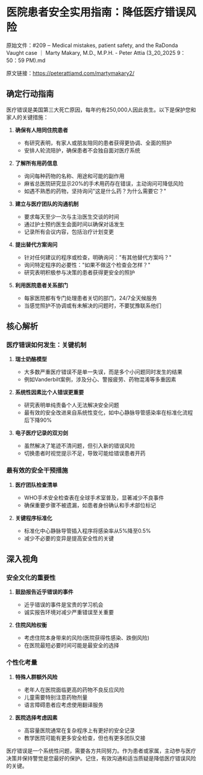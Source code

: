 # 医院患者安全实用指南：降低医疗错误风险

原始文件：#209 ‒ Medical mistakes, patient safety, and the RaDonda Vaught case ｜ Marty Makary, M.D., M.P.H. - Peter Attia (3_20_2025 9：50：59 PM).md

原文链接：https://peterattiamd.com/martymakary2/

## 确定行动指南

医疗错误是美国第三大死亡原因，每年约有250,000人因此丧生。以下是保护您和家人的关键措施：

1. **确保有人陪同住院患者**
   - 有研究表明，有家人或朋友陪同的患者获得更协调、全面的照护
   - 安排人轮流陪护，确保患者不会独自面对医疗系统

2. **了解所有用药信息**
   - 询问每种药物的名称、用途和可能的副作用
   - 麻省总医院研究显示20%的手术用药存在错误，主动询问可降低风险
   - 如遇不熟悉的药物，坚持询问"这是什么药？为什么需要它？"

3. **建立与医疗团队的沟通机制**
   - 要求每天至少一次与主治医生交谈的时间
   - 通过护士预约医生会面时间以确保对话发生
   - 记录所有会议内容，包括治疗计划变更

4. **提出替代方案询问**
   - 针对任何建议的程序或检查，明确询问："有其他替代方案吗？"
   - 询问特定程序的必要性："如果不做这个检查会怎样？"
   - 研究表明积极参与决策的患者获得更安全的照护

5. **利用医院患者关系部门**
   - 每家医院都有专门处理患者关切的部门，24/7全天候服务
   - 当感觉照护不协调或有未解决的问题时，不要犹豫联系他们

## 核心解析

### 医疗错误如何发生：关键机制

1. **瑞士奶酪模型**
   - 大多数严重医疗错误不是单一失误，而是多个小问题同时发生的结果
   - 例如Vanderbilt案例，涉及分心、警报疲劳、药物混淆等多重因素

2. **系统性因素比个人错误更重要**
   - 研究表明单纯责备个人无法解决安全问题
   - 最有效的安全改进来自系统性变化，如中心静脉导管感染率在标准化流程后下降90%

3. **电子医疗记录的双刃剑**
   - 虽然解决了笔迹不清问题，但引入新的错误风险
   - 切换患者时视觉提示不足，导致可能给错误患者开药

### 最有效的安全干预措施

1. **医疗团队检查清单**
   - WHO手术安全检查表在全球手术室普及，显著减少不良事件
   - 确保重要步骤不被遗漏，如患者身份确认和手术部位标记

2. **关键程序标准化**
   - 标准化中心静脉导管插入程序将感染率从5%降至0.5%
   - 减少不必要的变异是提高安全性的关键

## 深入视角

### 安全文化的重要性

1. **鼓励报告近乎错误的事件**
   - 近乎错误的事件是宝贵的学习机会
   - 诚实报告环境对减少严重错误至关重要

2. **住院风险权衡**
   - 考虑住院本身带来的风险(医院获得性感染、跌倒风险)
   - 在医院最短必要时间可能是最安全的选择

### 个性化考量

1. **特殊人群额外风险**
   - 老年人在医院面临更高的药物不良反应风险
   - 儿童需要特别注意药物剂量
   - 语言障碍患者应考虑使用翻译服务

2. **医院选择考虑因素**
   - 高容量医院通常在复杂程序上有更好的安全记录
   - 教学医院可能有更多安全检查，但也有更多团队交接

医疗错误是一个系统性问题，需要各方共同努力。作为患者或家属，主动参与医疗决策并保持警觉是您最好的保护。记住，有效沟通和适当质疑是降低医疗错误风险的关键。